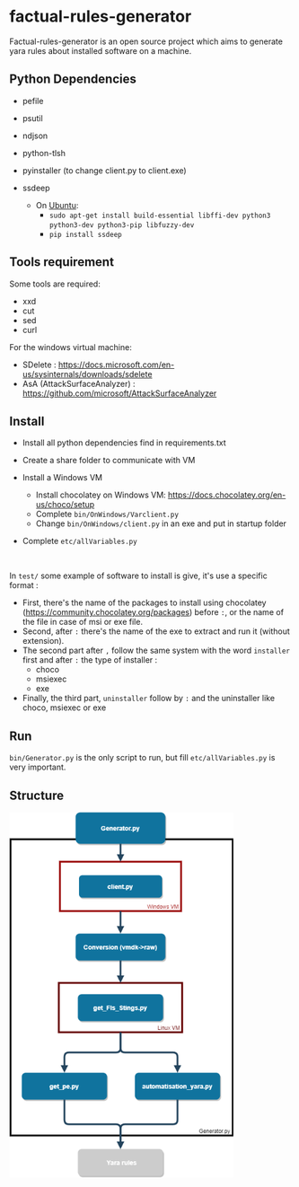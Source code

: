 # factual-rules-generator

Factual-rules-generator is an open source project which aims to generate yara rules about installed software on a machine.



## Python Dependencies

- pefile
- psutil
- ndjson
- python-tlsh



- pyinstaller (to change client.py to client.exe)

- ssdeep
  - On [Ubuntu](https://python-ssdeep.readthedocs.io/en/latest/installation.html#install-on-ubuntu-16-04): 
    - `sudo apt-get install build-essential libffi-dev python3 python3-dev python3-pip libfuzzy-dev`
    - `pip install ssdeep`

## Tools requirement

Some tools are required:

- xxd
- cut
- sed 
- curl



For the windows virtual machine:

- SDelete : https://docs.microsoft.com/en-us/sysinternals/downloads/sdelete
- AsA (AttackSurfaceAnalyzer) : https://github.com/microsoft/AttackSurfaceAnalyzer



## Install

- Install all python dependencies find in requirements.txt

- Create a share folder to communicate with VM

- Install a Windows VM
    - Install chocolatey on Windows VM: https://docs.chocolatey.org/en-us/choco/setup
    - Complete `bin/OnWindows/Varclient.py`
    - Change `bin/OnWindows/client.py` in an exe and put in startup folder
    
- Complete `etc/allVariables.py`

  ​    

In `test/` some example of software to install is give, it's use a specific format : 

- First, there's the name of the packages to install using chocolatey (https://community.chocolatey.org/packages) before `:`, or the name of the file in case of msi or exe file.
- Second, after `:` there's the name of the exe to extract and run it (without extension).
- The second part after `,` follow the same system with the word `installer` first and after `:` the type of installer :
  - choco
  - msiexec
  - exe
- Finally, the third part, `uninstaller` follow by `:` and the uninstaller like choco, msiexec or exe



## Run 

 `bin/Generator.py` is the only script to run, but fill `etc/allVariables.py` is very important.



## Structure



<img src="https://github.com/CIRCL/factual-rules-generator/blob/main/img/StructureAutoGene.png?raw=true" alt="alt text" style="zoom:80%;" />









